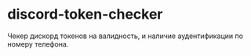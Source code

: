 # discord-token-checker
Чекер дискорд токенов на валидность, и наличие аудентификации по номеру телефона.
